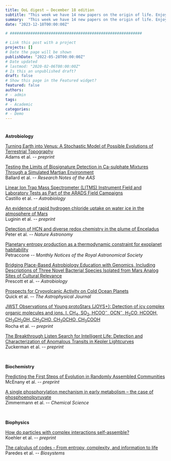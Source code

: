 ```yaml
---
title: OoL digest — December 18 edition
subtitle: "This week we have 14 new papers on the origin of life. Enjoy!"
summary:  "This week we have 14 new papers on the origin of life. Enjoy!"
date: "2023-12-18T00:00:00Z"

# ##########################################################

# Link this post with a project
projects: []
# Date the page will be shown
publishDate: "2022-05-28T00:00:00Z"
# Date updated
# lastmod: "2020-02-06T00:00:00Z"
# Is this an unpublished draft?
draft: false
# Show this page in the Featured widget?
featured: false
authors:
# - admin
tags:
# - Academic
categories:
# - Demo
---
```


# ##########################################################


**Astrobiology**

[Turning Earth into Venus: A Stochastic Model of Possible Evolutions of Terrestrial Topography](https://doi.org/10.48550/arXiv.2312.07483) <br> Adams et al. -- *preprint*

[Testing the Limits of Biosignature Detection in Ca-sulphate Mixtures Through a Simulated Martian Environment](https://doi.org/10.3847/2515-5172/ad103f) <br> Ballard et al. -- *Research Notes of the AAS*

[Linear Ion Trap Mass Spectrometer (LITMS) Instrument Field and Laboratory Tests as Part of the ARADS Field Campaigns](https://doi.org/10.1089/ast.2023.0039) <br> Castillo et al. -- *Astrobiology*

[An evidence of rapid hydrogen chloride uptake on water ice in the atmosphere of Mars](https://doi.org/10.48550/arXiv.2312.07209) <br> Luginin et al. -- *preprint*

[Detection of HCN and diverse redox chemistry in the plume of Enceladus](https://doi.org/10.1038/s41550-023-02160-0) <br> Peter et al. -- *Nature Astronomy*

[Planetary entropy production as a thermodynamic constraint for exoplanet habitability](https://doi.org/10.1093/mnras/stad3526) <br> Petraccone -- *Monthly Notices of the Royal Astronomical Society*

[Bridging Place-Based Astrobiology Education with Genomics, Including Descriptions of Three Novel Bacterial Species Isolated from Mars Analog Sites of Cultural Relevance](https://doi.org/10.1089/ast.2023.0072) <br> Prescott et al. -- *Astrobiology*

[Prospects for Cryovolcanic Activity on Cold Ocean Planets](https://doi.org/10.3847/1538-4357/ace9b6) <br> Quick et al. -- *The Astrophysical Journal*

[JWST Observations of Young protoStars (JOYS+): Detection of icy complex organic molecules and ions. I. CH$_4$, SO$_2$, HCOO$^-$, OCN$^-$, H$_2$CO, HCOOH, CH$_3$CH$_2$OH, CH$_3$CHO, CH$_3$OCHO, CH$_3$COOH](https://doi.org/10.48550/arXiv.2312.06834) <br> Rocha et al. -- *preprint*

[The Breakthrough Listen Search for Intelligent Life: Detection and Characterization of Anomalous Transits in Kepler Lightcurves](https://doi.org/10.48550/arXiv.2312.07903) <br> Zuckerman et al. -- *preprint*

<br>

**Biochemistry**

[Predicting the First Steps of Evolution in Randomly Assembled Communities](https://doi.org/10.1101/2023.12.15.571925) <br> McEnany et al. -- *preprint*

[A single phosphorylation mechanism in early metabolism – the case of phosphoenolpyruvate](https://doi.org/10.1039/D3SC04116F) <br> Zimmermann et al. -- *Chemical Science*

<br>

**Biophysics**

[How do particles with complex interactions self-assemble?](https://doi.org/10.48550/arXiv.2312.06350) <br> Koehler et al. -- *preprint*

[The calculus of codes - From entropy, complexity, and information to life](https://doi.org/10.1016/j.biosystems.2023.105099) <br> Paredes et al. -- *Biosystems*

<br>

